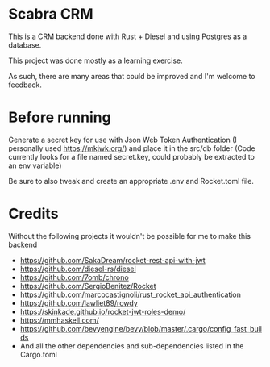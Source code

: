 # Scabra CRM

This is a CRM backend done with Rust + Diesel and using Postgres as a database.

This project was done mostly as a learning exercise.

As such, there are many areas that could be improved and I'm welcome to feedback.

# Before running
Generate a secret key for use with Json Web Token Authentication (I personally used https://mkjwk.org/) and place it in the 
src/db folder (Code currently looks for a file named secret.key, could probably be extracted to an env variable)

Be sure to also tweak and create an appropriate .env and Rocket.toml file.

# Credits

Without the following projects it wouldn't be possible for me to make this backend

 * https://github.com/SakaDream/rocket-rest-api-with-jwt
 * https://github.com/diesel-rs/diesel
 * https://github.com/7omb/chrono
 * https://github.com/SergioBenitez/Rocket
 * https://github.com/marcocastignoli/rust_rocket_api_authentication
 * https://github.com/lawliet89/rowdy
 * https://skinkade.github.io/rocket-jwt-roles-demo/
 * https://mmhaskell.com/
 * https://github.com/bevyengine/bevy/blob/master/.cargo/config_fast_builds  
 * And all the other dependencies and sub-dependencies listed in the Cargo.toml


